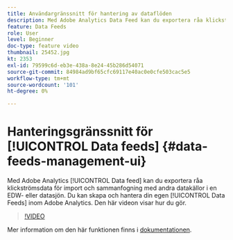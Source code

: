 ```yaml
---
title: Användargränssnitt för hantering av dataflöden
description: Med Adobe Analytics Data Feed kan du exportera råa klickströmsdata för att importera och sammanfoga dem med andra datakällor i en EDW- eller datasjön. Du kan skapa och hantera dina egna dataflöden inom Adobe Analytics. Den här videon visar hur du gör.
feature: Data Feeds
role: User
level: Beginner
doc-type: feature video
thumbnail: 25452.jpg
kt: 2353
exl-id: 79599c6d-eb3e-438a-8e24-45b286d54071
source-git-commit: 84984ad9bf65cfc69117e40ac0e0cfe503cac5e5
workflow-type: tm+mt
source-wordcount: '101'
ht-degree: 0%

---
```


# Hanteringsgränssnitt för [!UICONTROL Data feeds] {#data-feeds-management-ui}

Med Adobe Analytics [!UICONTROL Data feed] kan du exportera råa klickströmsdata för import och sammanfogning med andra datakällor i en EDW- eller datasjön. Du kan skapa och hantera din egen [!UICONTROL Data Feeds] inom Adobe Analytics. Den här videon visar hur du gör.

>[!VIDEO](https://video.tv.adobe.com/v/3428568/?quality=12&learn=on&captions=swe)

Mer information om den här funktionen finns i [dokumentationen](https://experienceleague.adobe.com/docs/analytics/export/analytics-data-feed/df-manage-feeds.html?lang=sv-SE#).
